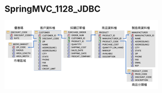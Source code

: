 # SpringMVC_1128_JDBC

<img src="https://github.com/I-HSUN/SpringMVC_1128_JDBC/blob/master/src/main/webapp/images/derby.png" />
